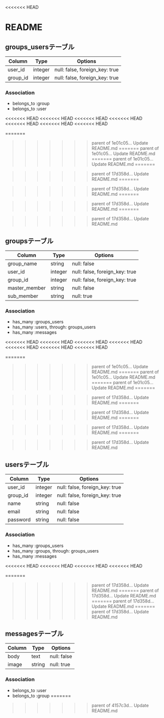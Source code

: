 <<<<<<< HEAD
# README

## groups_usersテーブル

|Column|Type|Options|
|------|----|-------|
|user_id|integer|null: false, foreign_key: true|
|group_id|integer|null: false, foreign_key: true|

### Association
- belongs_to :group
- belongs_to :user


<<<<<<< HEAD
<<<<<<< HEAD
<<<<<<< HEAD
<<<<<<< HEAD
<<<<<<< HEAD
<<<<<<< HEAD
<<<<<<< HEAD


=======
>>>>>>> parent of 1e01c05... Update README.md
=======
>>>>>>> parent of 1e01c05... Update README.md
=======
>>>>>>> parent of 1e01c05... Update README.md
=======


>>>>>>> parent of 17d358d... Update README.md
=======


>>>>>>> parent of 17d358d... Update README.md
=======


>>>>>>> parent of 17d358d... Update README.md
=======


>>>>>>> parent of 17d358d... Update README.md
## groupsテーブル

|Column|Type|Options|
|------|----|-------|
|group_name|string|null: false|
|user_id|integer|null: false, foreign_key: true|
|group_id|integer|null: false, foreign_key: true|
|master_member|string|null: false|
|sub_member|string|null: true|

### Association
- has_many :groups_users
- has_many :users, through: groups_users
- has_many :messages


<<<<<<< HEAD
<<<<<<< HEAD
<<<<<<< HEAD
<<<<<<< HEAD
<<<<<<< HEAD
<<<<<<< HEAD
<<<<<<< HEAD


=======
>>>>>>> parent of 1e01c05... Update README.md
=======
>>>>>>> parent of 1e01c05... Update README.md
=======
>>>>>>> parent of 1e01c05... Update README.md
=======


>>>>>>> parent of 17d358d... Update README.md
=======


>>>>>>> parent of 17d358d... Update README.md
=======


>>>>>>> parent of 17d358d... Update README.md
=======


>>>>>>> parent of 17d358d... Update README.md
## usersテーブル

|Column|Type|Options|
|------|----|-------|
|user_id|integer|null: false, foreign_key: true|
|group_id|integer|null: false, foreign_key: true|
|name|string|null: false|
|email|string|null: false|
|password|string|null: false|

### Association
- has_many :groups_users
- has_many :groups, through: groups_users
- has_many :messages



<<<<<<< HEAD
<<<<<<< HEAD
<<<<<<< HEAD
<<<<<<< HEAD

=======
>>>>>>> parent of 17d358d... Update README.md
=======
>>>>>>> parent of 17d358d... Update README.md
=======
>>>>>>> parent of 17d358d... Update README.md
=======
>>>>>>> parent of 17d358d... Update README.md
## messagesテーブル

|Column|Type|Options|
|------|----|-------|
|body|text|null: false|
|image|string|null: true|

### Association
- belongs_to :user
- belongs_to :group
=======
>>>>>>> parent of 4157c3d... Update README.md
